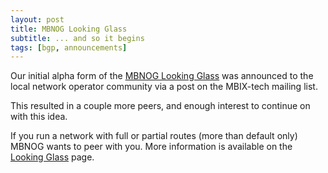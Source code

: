 ```yaml
---
layout: post
title: MBNOG Looking Glass
subtitle: ... and so it begins
tags: [bgp, announcements]
---
```


Our initial alpha form of the [MBNOG Looking Glass](https://lg.mbnog.net) was announced to the local network operator community via a post on the MBIX-tech mailing list.

This resulted in a couple more peers, and enough interest to continue on with this idea.

If you run a network with full or partial routes (more than default only) MBNOG wants to peer with you. More information is available on the [Looking Glass](/looking-glass) page. 

